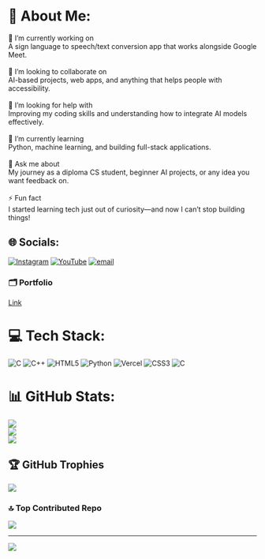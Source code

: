 # 💫 About Me:
🎯 I’m currently working on<br>A sign language to speech/text conversion app that works alongside Google Meet.<br><br>🤝 I’m looking to collaborate on<br>AI-based projects, web apps, and anything that helps people with accessibility.<br><br>🙋 I’m looking for help with<br>Improving my coding skills and understanding how to integrate AI models effectively.<br><br>🌱 I’m currently learning<br>Python, machine learning, and building full-stack applications.<br><br>💬 Ask me about<br>My journey as a diploma CS student, beginner AI projects, or any idea you want feedback on.<br><br>⚡ Fun fact<br>I started learning tech just out of curiosity—and now I can’t stop building things!


## 🌐 Socials:
[![Instagram](https://img.shields.io/badge/Instagram-%23E4405F.svg?logo=Instagram&logoColor=white)](https://instagram.com/ninjavex_) [![YouTube](https://img.shields.io/badge/YouTube-%23FF0000.svg?logo=YouTube&logoColor=white)](https://youtube.com/@@NinjaVex1) [![email](https://img.shields.io/badge/Email-D14836?logo=gmail&logoColor=white)](mailto:vaibhavingleg@gmail.com) 
### 🗂️ Portfolio
[Link](https://vaibhavingle.is-a.dev/)

# 💻 Tech Stack:
![C](https://img.shields.io/badge/c-%2300599C.svg?style=for-the-badge&logo=c&logoColor=white) ![C++](https://img.shields.io/badge/c++-%2300599C.svg?style=for-the-badge&logo=c%2B%2B&logoColor=white) ![HTML5](https://img.shields.io/badge/html5-%23E34F26.svg?style=for-the-badge&logo=html5&logoColor=white) ![Python](https://img.shields.io/badge/python-3670A0?style=for-the-badge&logo=python&logoColor=ffdd54) ![Vercel](https://img.shields.io/badge/vercel-%23000000.svg?style=for-the-badge&logo=vercel&logoColor=white) ![CSS3](https://img.shields.io/badge/css3-%231572B6.svg?style=for-the-badge&logo=css3&logoColor=white) ![C](https://img.shields.io/badge/c-%2300599C.svg?style=for-the-badge&logo=c&logoColor=white)
# 📊 GitHub Stats:
![](https://github-readme-stats.vercel.app/api?username=vaibhavingle2007&theme=darcula&hide_border=false&include_all_commits=true&count_private=false)<br/>
![](https://nirzak-streak-stats.vercel.app/?user=vaibhavingle2007&theme=darcula&hide_border=false)<br/>
![](https://github-readme-stats.vercel.app/api/top-langs/?username=vaibhavingle2007&theme=darcula&hide_border=false&include_all_commits=true&count_private=false&layout=compact)

## 🏆 GitHub Trophies
![](https://github-profile-trophy.vercel.app/?username=vaibhavingle2007&theme=radical&no-frame=false&no-bg=false&margin-w=4)

### 🔝 Top Contributed Repo
![](https://github-contributor-stats.vercel.app/api?username=vaibhavingle2007&limit=5&theme=dracula&combine_all_yearly_contributions=true)

---
[![](https://visitcount.itsvg.in/api?id=vaibhavingle2007&icon=0&color=0)](https://visitcount.itsvg.in)

<!-- Proudly created with GPRM ( https://gprm.itsvg.in ) -->
